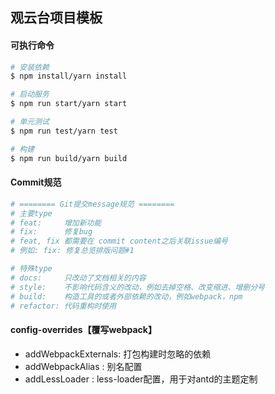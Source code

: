 ## 观云台项目模板

#### 可执行命令
```bash
# 安装依赖
$ npm install/yarn install

# 启动服务
$ npm run start/yarn start

# 单元测试
$ npm run test/yarn test

# 构建
$ npm run build/yarn build
```

#### Commit规范
```bash
# ======== Git提交message规范 ========
# 主要type
# feat:     增加新功能
# fix:      修复bug
# feat, fix 都需要在 commit content之后关联issue编号
# 例如: fix: 修复总览排版问题#1

# 特殊type
# docs:     只改动了文档相关的内容
# style:    不影响代码含义的改动，例如去掉空格、改变缩进、增删分号
# build:    构造工具的或者外部依赖的改动，例如webpack，npm
# refactor: 代码重构时使用
```
#### config-overrides【覆写webpack】
- addWebpackExternals: 打包构建时忽略的依赖
- addWebpackAlias    : 别名配置
- addLessLoader      : less-loader配置，用于对antd的主题定制
